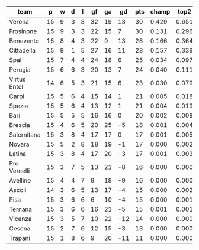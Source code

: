 |     team     | p  | w | d | l | gf | ga | gd  | pts | champ | top2  | top3  | top4  |  5-7  | bot4  | bot3  | bot2  |
|--------------|----|---|---|---|----|----|-----|-----|-------|-------|-------|-------|-------|-------|-------|-------|
| Verona       | 15 | 9 | 3 | 3 | 32 | 19 |  13 |  30 | 0.429 | 0.651 | 0.780 | 0.865 | 0.106 | 0.000 | 0.000 | 0.000|
| Frosinone    | 15 | 9 | 3 | 3 | 22 | 15 |   7 |  30 | 0.131 | 0.296 | 0.463 | 0.618 | 0.263 | 0.000 | 0.000 | 0.000|
| Benevento    | 15 | 8 | 4 | 3 | 22 |  9 |  13 |  28 | 0.166 | 0.364 | 0.536 | 0.682 | 0.234 | 0.000 | 0.000 | 0.000|
| Cittadella   | 15 | 9 | 1 | 5 | 27 | 16 |  11 |  28 | 0.157 | 0.339 | 0.511 | 0.652 | 0.239 | 0.000 | 0.000 | 0.000|
| Spal         | 15 | 7 | 4 | 4 | 24 | 18 |   6 |  25 | 0.034 | 0.097 | 0.191 | 0.300 | 0.340 | 0.005 | 0.002 | 0.001|
| Perugia      | 15 | 6 | 6 | 3 | 20 | 13 |   7 |  24 | 0.040 | 0.111 | 0.211 | 0.328 | 0.350 | 0.003 | 0.002 | 0.000|
| Virtus Entel | 14 | 6 | 5 | 3 | 21 | 15 |   6 |  23 | 0.030 | 0.079 | 0.155 | 0.246 | 0.348 | 0.005 | 0.003 | 0.001|
| Carpi        | 15 | 5 | 6 | 4 | 15 | 14 |   1 |  21 | 0.005 | 0.018 | 0.040 | 0.074 | 0.215 | 0.036 | 0.020 | 0.007|
| Spezia       | 15 | 5 | 6 | 4 | 13 | 12 |   1 |  21 | 0.004 | 0.019 | 0.045 | 0.085 | 0.216 | 0.030 | 0.015 | 0.007|
| Bari         | 15 | 5 | 5 | 5 | 16 | 16 |   0 |  20 | 0.002 | 0.008 | 0.020 | 0.040 | 0.149 | 0.065 | 0.036 | 0.016|
| Brescia      | 15 | 4 | 6 | 5 | 20 | 25 |  -5 |  18 | 0.001 | 0.004 | 0.009 | 0.019 | 0.081 | 0.145 | 0.091 | 0.049|
| Salernitana  | 15 | 3 | 8 | 4 | 17 | 17 |   0 |  17 | 0.001 | 0.005 | 0.014 | 0.029 | 0.109 | 0.106 | 0.064 | 0.032|
| Novara       | 15 | 5 | 2 | 8 | 18 | 19 |  -1 |  17 | 0.000 | 0.002 | 0.008 | 0.019 | 0.090 | 0.126 | 0.081 | 0.042|
| Latina       | 15 | 3 | 8 | 4 | 17 | 20 |  -3 |  17 | 0.001 | 0.003 | 0.008 | 0.016 | 0.076 | 0.155 | 0.101 | 0.053|
| Pro Vercelli | 15 | 3 | 7 | 5 | 13 | 21 |  -8 |  16 | 0.000 | 0.000 | 0.000 | 0.002 | 0.019 | 0.404 | 0.300 | 0.190|
| Avellino     | 15 | 4 | 4 | 7 |  9 | 18 |  -9 |  16 | 0.000 | 0.000 | 0.001 | 0.002 | 0.019 | 0.404 | 0.298 | 0.191|
| Ascoli       | 14 | 3 | 6 | 5 | 13 | 17 |  -4 |  15 | 0.000 | 0.002 | 0.004 | 0.010 | 0.052 | 0.223 | 0.150 | 0.085|
| Pisa         | 15 | 3 | 6 | 6 |  6 | 10 |  -4 |  15 | 0.000 | 0.001 | 0.002 | 0.006 | 0.040 | 0.238 | 0.160 | 0.094|
| Ternana      | 15 | 3 | 6 | 6 | 16 | 21 |  -5 |  15 | 0.001 | 0.001 | 0.002 | 0.003 | 0.025 | 0.336 | 0.244 | 0.154|
| Vicenza      | 15 | 3 | 5 | 7 | 10 | 22 | -12 |  14 | 0.000 | 0.000 | 0.000 | 0.000 | 0.005 | 0.640 | 0.539 | 0.400|
| Cesena       | 15 | 2 | 7 | 6 | 12 | 15 |  -3 |  13 | 0.000 | 0.000 | 0.001 | 0.003 | 0.025 | 0.328 | 0.236 | 0.141|
| Trapani      | 15 | 1 | 8 | 6 |  9 | 20 | -11 |  11 | 0.000 | 0.000 | 0.000 | 0.000 | 0.001 | 0.750 | 0.661 | 0.538|
